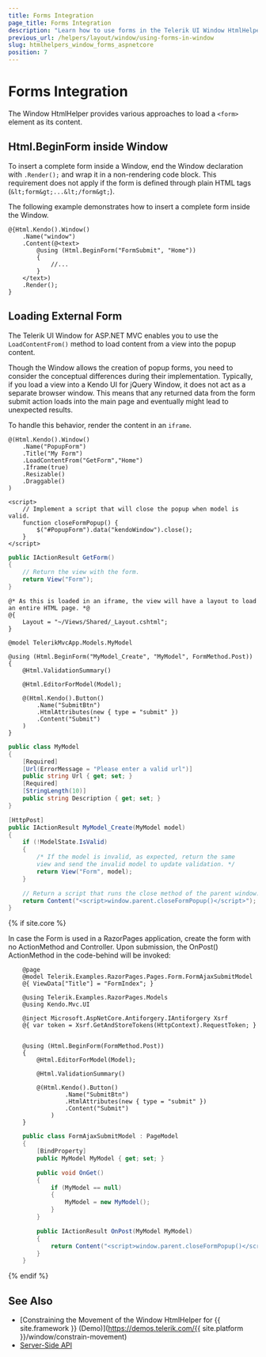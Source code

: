 ```yaml
---
title: Forms Integration
page_title: Forms Integration
description: "Learn how to use forms in the Telerik UI Window HtmlHelper for {{ site.framework }}."
previous_url: /helpers/layout/window/using-forms-in-window
slug: htmlhelpers_window_forms_aspnetcore
position: 7
---
```


# Forms Integration

The Window HtmlHelper provides various approaches to load a `<form>` element as its content.

## Html.BeginForm inside Window

To insert a complete form inside a Window, end the Window declaration with `.Render();` and wrap it in a non-rendering code block. This requirement does not apply if the form is defined through plain HTML tags (`&lt;form&gt;...&lt;/form&gt;`).

The following example demonstrates how to insert a complete form inside the Window.

    @{Html.Kendo().Window()
        .Name("window")
        .Content(@<text>
            @using (Html.BeginForm("FormSubmit", "Home"))
            {
                //...
            }
        </text>)
        .Render();
    }

## Loading External Form

The Telerik UI Window for ASP.NET MVC enables you to use the `LoadContentFrom()` method to load content from a view into the popup content.

Though the Window allows the creation of popup forms, you need to consider the conceptual differences during their implementation. Typically, if you load a view into a Kendo UI for jQuery Window, it does not act as a separate browser window. This means that any returned data from the form submit action loads into the main page and eventually might lead to unexpected results.

To handle this behavior, render the content in an `iframe`.

```Index.cshtml
@(Html.Kendo().Window()
    .Name("PopupForm")
    .Title("My Form")
    .LoadContentFrom("GetForm","Home")
    .Iframe(true)
    .Resizable()
    .Draggable()
)

<script>
    // Implement a script that will close the popup when model is valid.
    function closeFormPopup() {
        $("#PopupForm").data("kendoWindow").close();
    }
</script>
```
```HomeController.cs
public IActionResult GetForm()
{
    // Return the view with the form.
    return View("Form");
}
```
```Form.cshtml
@* As this is loaded in an iframe, the view will have a layout to load an entire HTML page. *@
@{
    Layout = "~/Views/Shared/_Layout.cshtml";
}

@model TelerikMvcApp.Models.MyModel

@using (Html.BeginForm("MyModel_Create", "MyModel", FormMethod.Post))
{
    @Html.ValidationSummary()

    @Html.EditorForModel(Model);

    @(Html.Kendo().Button()
        .Name("SubmitBtn")
        .HtmlAttributes(new { type = "submit" })
        .Content("Submit")
    )
}
```
```MyModel.cs
public class MyModel
{
    [Required]
    [Url(ErrorMessage = "Please enter a valid url")]
    public string Url { get; set; }
    [Required]
    [StringLength(10)]
    public string Description { get; set; }
}
```
```MyModelController.cs
[HttpPost]
public IActionResult MyModel_Create(MyModel model)
{
    if (!ModelState.IsValid)
    {
        /* If the model is invalid, as expected, return the same
        view and send the invalid model to update validation. */
        return View("Form", model);
    }

    // Return a script that runs the close method of the parent window.
    return Content("<script>window.parent.closeFormPopup()</script>");
}
```

{% if site.core %}

In case the Form is used in a RazorPages application, create the form with no ActionMethod and Controller. Upon submission, the OnPost() ActionMethod in the code-behind will be invoked:

```Form.cshtml
    @page
    @model Telerik.Examples.RazorPages.Pages.Form.FormAjaxSubmitModel
    @{ ViewData["Title"] = "FormIndex"; }

    @using Telerik.Examples.RazorPages.Models
    @using Kendo.Mvc.UI

    @inject Microsoft.AspNetCore.Antiforgery.IAntiforgery Xsrf
    @{ var token = Xsrf.GetAndStoreTokens(HttpContext).RequestToken; }


    @using (Html.BeginForm(FormMethod.Post))
    {
        @Html.EditorForModel(Model);

        @Html.ValidationSummary()
        
        @(Html.Kendo().Button()
                .Name("SubmitBtn")
                .HtmlAttributes(new { type = "submit" })
                .Content("Submit")
            )
    }
```
```Form.cshtml.cs
    public class FormAjaxSubmitModel : PageModel
    {
        [BindProperty]
        public MyModel MyModel { get; set; }

        public void OnGet()
        {
            if (MyModel == null)
            {
                MyModel = new MyModel();
            }
        }

        public IActionResult OnPost(MyModel MyModel)
        {
            return Content("<script>window.parent.closeFormPopup()</script>");
        }
    }
```
{% endif %}


## See Also

* [Constraining the Movement of the Window HtmlHelper for {{ site.framework }} (Demo)](https://demos.telerik.com/{{ site.platform }}/window/constrain-movement)
* [Server-Side API](/api/window)
